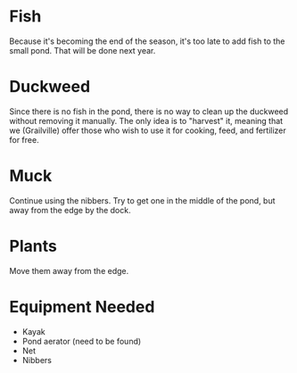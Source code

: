 # Fish

Because it's becoming the end of the season, it's too late to add fish to the small pond.  That will be done next year.

# Duckweed

Since there is no fish in the pond, there is no way to clean up the duckweed without removing it manually.  The only idea is to "harvest" it, meaning that we (Grailville) offer those who wish to use it for cooking, feed, and fertilizer for free.

# Muck

Continue using the nibbers.  Try to get one in the middle of the pond, but away from the edge by the dock.

# Plants

Move them away from the edge.

# Equipment Needed

- Kayak
- Pond aerator (need to be found)
- Net
- Nibbers
